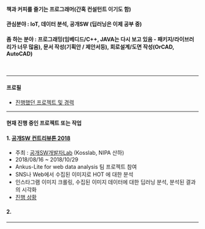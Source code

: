 
<br>
   
#### 책과 커피를 즐기는 프로그래머(간혹 컨설턴트 이기도 함)

#### 관심분야 : IoT, 데이터 분석, 공개SW (딥러닝은 이제 공부 중)  

#### 좀 하는 분야 : 프로그래밍(임베디드/C++, JAVA는 다시 보고 있음 - 패키지/라이브러리가 너무 많음), 문서 작성(기획안 / 제안서등), 회로설계/도면 작성(OrCAD, AutoCAD)  

<br>

------------

#### 프로필  
- [진행했던 프로젝트 및 경력](./profile.md)  

------------


#### 현재 진행 중인 프로젝트 또는 작업  
#### 1. [공개SW 컨트리뷰톤 2018](https://contributhon.kr/)  
  - 주최 : [공개SW개발자Lab](https://kosslab.kr/) (Kosslab, NIPA 산하)
  - 2018/08/16 ~ 2018/10/29
  - Ankus-Lite for web data analysis 팀 프로젝트 참여
  - SNS나 Web에서 수집된 이미지로 HOT 에 대한 분석 
  - 인스타그램 이미지 크롤링, 수집된 이미지 데이터에 대한 딥러닝 분석, 분석된 결과의 시각화
  - [진행 상황](https://github.com/onycom-ankus/contributhon2018/tree/master/Team_A)

#### 2.     

------------

